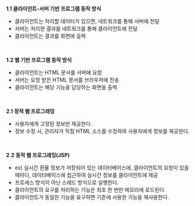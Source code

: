 **1.1 클라이언트-서버 기반 프로그램 동작 방식**

* 클라이언트는 처리할 데이터가 있으면, 네트워크를 통해 서버에 전달
* 서버는 처리한 결과를 네트워크를 통해 클라이언트에 전달
* 클라이언트는 결과를 화면에 출력

<br>

**1.2 웹 기반 프로그램 동작 방식**

* 클라이언트는 HTML 문서를 서버에 요청
* 서버는 요청 받은 HTML 문서를 브라우저에 전송
* 클라이언트는 해당 기능을 담당하는 화면을 출력

<br>

**2.1 정적 웹 프로그래밍**

* 사용자에게 고정된 정보만 제공한다.
* 정보 수정 시, 관리자가 직접 HTML 소스를 수정하여 사용자에게 정보를 제공한다.

<br>

**2.2 동적 웹 프로그래밍(JSP)**

* ex) 실시간 환율 정보가 저장되어 있는 데이터베이스에, 클라이언트의 요청이 있을 때마다, 데이터베이스에 접근하여 실시간 정보를 클라이언트에 제공
* 프로세스 방식이 아닌 스레드 방식으로 실행한다.
* 클라이언트의 요구를 처리하는 기능은 최초 한 번만 메모리에 로드된다.
* 클라이언트가 동일한 기능을 요구하면 기존에 사용한 기능을 재사용한다.
